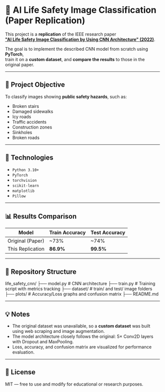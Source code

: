 # 🧠 AI Life Safety Image Classification (Paper Replication)

This project is a **replication** of the IEEE research paper  
[**"AI Life Safety Image Classification by Using CNN Architecture" (2022)**](https://ieeexplore.ieee.org/document/9954724).

The goal is to implement the described CNN model from scratch using **PyTorch**,  
train it on a **custom dataset**, and **compare the results** to those in the original paper.

---

## 📌 Project Objective

To classify images showing **public safety hazards**, such as:
- Broken stairs
- Damaged sidewalks
- Icy roads
- Traffic accidents
- Construction zones
- Sinkholes
- Broken roads

---

## 🧰 Technologies

- `Python 3.10+`
- `PyTorch`
- `torchvision`
- `scikit-learn`
- `matplotlib`
- `Pillow`

---

## 📊 Results Comparison

| Model               | Train Accuracy | Test Accuracy |
|--------------------|----------------|----------------|
| Original (Paper)   | ~73%           | ~74%           |
| This Replication   | **86.9%**      | **99.5%**      |

---

## 📁 Repository Structure

life_safety_cnn/ 
  ├── model.py # CNN architecture 
  ├── train.py # Training script with metrics tracking 
  ├── dataset/ # train/ and test/ image folders 
  ├── plots/ # Accuracy/Loss graphs and confusion matrix 
  ├── README.md

  
---

## 💡 Notes

- The original dataset was unavailable, so a **custom dataset** was built using web scraping and image augmentation.
- The model architecture closely follows the original: 5× Conv2D layers with Dropout and MaxPooling.
- Loss, accuracy, and confusion matrix are visualized for performance evaluation.

---

## 📜 License

MIT — free to use and modify for educational or research purposes.
